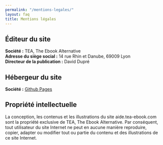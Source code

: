 ```yaml
---
permalink: "/mentions-legales/"
layout: faq
title: Mentions légales
---
```


## Éditeur du site

**Société :** TEA, The Ebook Alternative  
**Adresse du siège social :** 14 rue Rhin et Danube, 69009 Lyon  
**Directeur de la publication :** David Dupré

## Hébergeur du site

**Société :** [Github Pages](https://pages.github.com/)

## Propriété intellectuelle

La conception, les contenus et les illustrations du site aide.tea-ebook.com sont la propriété exclusive de TEA, The Ebook Alternative.
Par conséquent, tout utilisateur du site Internet ne peut en aucune manière reproduire, copier, adapter ou modifier tout ou partie du contenu et des illustrations de ce site Internet. 
